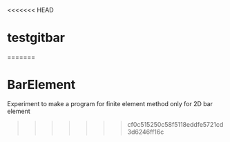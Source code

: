 <<<<<<< HEAD
# testgitbar
=======
# BarElement
Experiment to make a program for finite element method only for 2D bar element
>>>>>>> cf0c515250c58f5118eddfe5721cd3d6246ff16c
